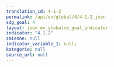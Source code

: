 ```yaml
---
translation_id: 4-1-2
permalink: /api/en/global/4/4-1-2.json
sdg_goal: 4
layout: json_en_globalne_goal_indicator
indicator: "4.1.2"
zmienne: null
indicator_variable_1: null;
kategorie: null
source_url: null
---
```

